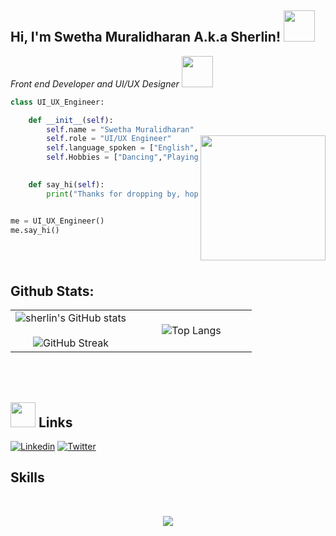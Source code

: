 <!-- ### Hi there 👋, I am Swetha Muralidharan A.k.a Sherlin  -->
<!-- <h1 align="center"> Hi there 👋</h1> -->

<!-- <p align="center">
  <a href="https://git.io/typing-svg">
    <img src="https://readme-typing-svg.demolab.com?font=Fira+Code&duration=2000&pause=1000&color=F86B92&repeat=false&width=435&lines=I+am+Swetha+Muralidharan" alt="Typing SVG" />
  </a>
</p>
 -->
 
<h2> Hi, I'm Swetha Muralidharan A.k.a Sherlin! <img src="https://media.giphy.com/media/mGcNjsfWAjY5AEZNw6/giphy.gif" width="50"> </h2>
<p>
  <em>
    Front end Developer and UI/UX Designer 
    <img src="https://media.giphy.com/media/WUlplcMpOCEmTGBtBW/giphy.gif" width="50"> 
  </em>
</p>

<img align="right" src="https://media.giphy.com/media/ieyl9zmCjO4b4t6qoY/giphy.gif" width="200" height="200" style="margin-top: 60px">

```python
class UI_UX_Engineer:

    def __init__(self):
        self.name = "Swetha Muralidharan"
        self.role = "UI/UX Engineer"
        self.language_spoken = ["English", "Tamil", "Hindi", "Korean"]
        self.Hobbies = ["Dancing","Playing Instruments", "Painting"]
        

    def say_hi(self):
        print("Thanks for dropping by, hope you find some of my work interesting.")


me = UI_UX_Engineer()
me.say_hi()
```

<br/><br/>

## Github Stats:
<table border="0" align="center">
<tr border="0">
  <td width="50%" align="center">
     <img src="https://github-readme-stats.vercel.app/api?username=sherlin2003&amp;show_icons=true&amp;theme=dracula" alt="sherlin's GitHub stats">
    <br></br>
    <img src="https://streak-stats.demolab.com?user=sherlin2003&amp;theme=dracula&amp;date_format=M%20j%5B%2C%20Y%5D" alt="GitHub Streak">
  </td>

  <td width="50%" align="center">
    <img align="center" src="https://github-readme-stats.vercel.app/api/top-langs/?username=sherlin2003&amp;theme=dracula" alt="Top Langs">
  </td>
</tr>
</table>

<br/><br/>

## <img height="40" src="https://raw.githubusercontent.com/innng/innng/master/assets/kyubey.gif"/> Links
[![Linkedin](https://img.shields.io/badge/-linkedin-0073B1?style=flat-square)](https://www.linkedin.com/in/swetha-muralidharan-71b30822b/)
[![Twitter](https://img.shields.io/badge/-twitter-1C9CEA?style=flat-square)](https://twitter.com/Sherlin88210004?t=ZRhdpdxGng28PKglZtCrWA&s=08)



 ## Skills
 <br>
<p align="center"> <a href="https://skillicons.dev">
  <img src="https://skillicons.dev/icons?i=python,c,html,css,bootstrap,mysql,figma,java,cpp,javascript,androidstudio" />
  </a>
</p>

<br> 


